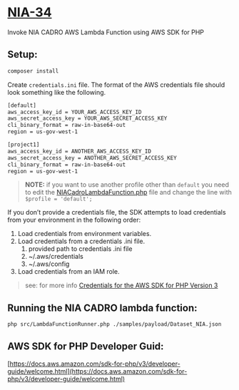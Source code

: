 # [NIA-34](https://myquotient.atlassian.net/browse/NIA-34) 

Invoke NIA CADRO AWS Lambda Function using AWS SDK for PHP

## Setup:

```bash
composer install
```

Create `credentials.ini` file. The format of the AWS credentials file should look something like the following.
```bash
[default]
aws_access_key_id = YOUR_AWS_ACCESS_KEY_ID
aws_secret_access_key = YOUR_AWS_SECRET_ACCESS_KEY
cli_binary_format = raw-in-base64-out
region = us-gov-west-1

[project1]
aws_access_key_id = ANOTHER_AWS_ACCESS_KEY_ID
aws_secret_access_key = ANOTHER_AWS_SECRET_ACCESS_KEY
cli_binary_format = raw-in-base64-out
region = us-gov-west-1
```

> **NOTE:** if you want to use another profile other than `default` you need to edit the [NIACadroLambdaFunction.php](./src/NIACadroLambdaFunction.php) file and change the line with `$profile = 'default';`

If you don’t provide a credentials file, the SDK attempts to load credentials from your environment in the following order:
1. Load credentials from environment variables.
2. Load credentials from a credentials .ini file.
   1. provided path to credentials .ini file
   2. ~/.aws/credentials
   3. ~/.aws/config
3. Load credentials from an IAM role.

> see: for more info [Credentials for the AWS SDK for PHP Version 3](https://docs.aws.amazon.com/sdk-for-php/v3/developer-guide/guide_credentials.html)

## Running the NIA CADRO lambda function:

```bash
php src/LambdaFunctionRunner.php ./samples/payload/Dataset_NIA.json
```

## AWS SDK for PHP Developer Guid:
[https://docs.aws.amazon.com/sdk-for-php/v3/developer-guide/welcome.html](https://docs.aws.amazon.com/sdk-for-php/v3/developer-guide/welcome.html)